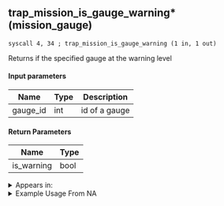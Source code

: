 ## trap_mission_is_gauge_warning* (mission_gauge)

`syscall 4, 34 ; trap_mission_is_gauge_warning (1 in, 1 out)`

Returns if the specified gauge at the warning level

#### Input parameters
| Name | Type | Description
|------|------|------------
| gauge_id   | int   | id of a gauge


#### Return Parameters
| Name | Type
|------|-----
| is_warning   | bool   


<details>
	<summary>Appears in:</summary>

</details>

<details>
	<summary>Example Usage From NA</summary>

</details>


